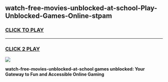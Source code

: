 
## watch-free-movies-unblocked-at-school-Play-Unblocked-Games-Online-stpam
<h3>
<a href="https://premium76.site?title=watch-free-movies-unblocked-at-school&ref=25A">CLICK TO PLAY</a></h3>
<hr>

<h3>
<a href="https://premium76.site?title=watch-free-movies-unblocked-at-school&ref=25A">CLICK 2 PLAY</a>
  
</h3>

<a href="https://premium76.site?title=watch-free-movies-unblocked-at-school&ref=25A"><img src="https://clearcache.store/games.png"></a>


**watch-free-movies-unblocked-at-school games unblocked: Your Gateway to Fun and Accessible Online Gaming**
